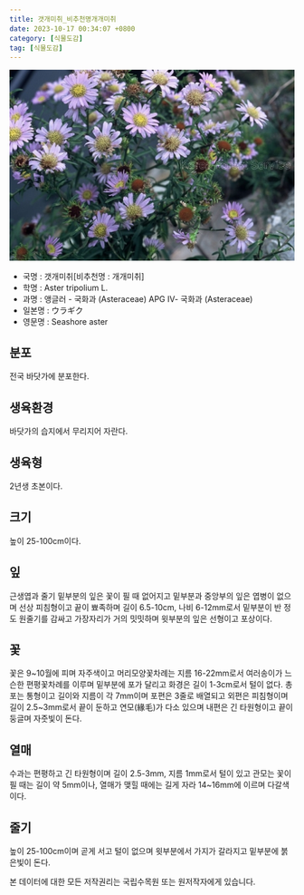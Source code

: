 ```yaml
---
title: 갯개미취_비추천명개개미취
date: 2023-10-17 00:34:07 +0800
category: [식물도감]
tag: [식물도감]
---
```




![갯개미취[비추천명 : 개개미취]](/assets/img/fileUpload/plants/basic/Compositae/Aster/8074/1_th2.JPG)
- 국명 : 갯개미취[비추천명 : 개개미취]
- 학명 : Aster tripolium L.
- 과명 : 앵글러 - 국화과 (Asteraceae) APG Ⅳ- 국화과 (Asteraceae)
- 일본명 : ウラギク
- 영문명 : Seashore aster


## 분포
전국 바닷가에 분포한다.
## 생육환경
바닷가의 습지에서 무리지어 자란다.
## 생육형
2년생 초본이다.
## 크기
높이 25-100cm이다.
## 잎
근생엽과 줄기 밑부분의 잎은 꽃이 필 때 없어지고 밑부분과 중앙부의 잎은 엽병이 없으며 선상 피침형이고 끝이 뾰족하며 길이 6.5-10cm, 나비 6-12mm로서 밑부분이 반 정도 원줄기를 감싸고 가장자리가 거의 밋밋하며 윗부분의 잎은 선형이고 포상이다.
## 꽃
꽃은 9~10월에 피며 자주색이고 머리모양꽃차례는 지름 16-22mm로서 여러송이가 느슨한 편평꽃차례를 이루며 밑부분에 포가 달리고 화경은 길이 1-3cm로서 털이 없다. 총포는 통형이고 길이와 지름이 각 7mm이며 포편은 3줄로 배열되고 외편은 피침형이며 길이 2.5~3mm로서 끝이 둔하고 연모(緣毛)가 다소 있으며 내편은 긴 타원형이고 끝이 둥글며 자줏빛이 돈다.
## 열매
수과는 편평하고 긴 타원형이며 길이 2.5-3mm, 지름 1mm로서 털이 있고 관모는 꽃이 필 때는 길이 약 5mm이나, 열매가 맺힐 때에는 길게 자라 14~16mm에 이르며 다갈색이다.
## 줄기
높이 25-100cm이며 곧게 서고 털이 없으며 윗부분에서 가지가 갈라지고 밑부분에 붉은빛이 돈다.






본 데이터에 대한 모든 저작권리는 국립수목원 또는 원저작자에게 있습니다.
